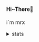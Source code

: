 <h4>Hi~There👋</h4>

i`m mrx

<details>
<summary>stats</summary>
[![Mrx's GitHub stats](https://github-readme-stats.vercel.app/api?username=Mrxyx)](https://github.com/Mrxyx/github-readme-stats)
</details>

